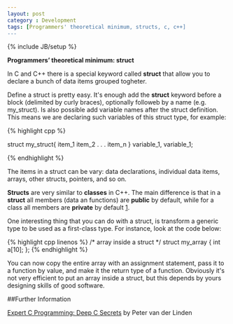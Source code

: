 ```yaml
---
layout: post
category : Development
tags: [Programmers' theoretical minimum, structs, c, c++]
---
```

{% include JB/setup %}

**Programmers’ theoretical minimum: struct**

<!--more-->

In C and C++ there is a special keyword called **struct** that allow you to declare a bunch of data items grouped togheter.

Define a struct is pretty easy. It's enough add the **struct** keyword before a block (delimited by curly braces), optionally followeb by a name (e.g. my_struct). Is also possible add variable names after the struct definition. This means we are declaring such variables of this struct type, for example:

{% highlight cpp %}

struct my_struct{
item_1
item_2
. . . 
item_n
} variable_1, variable_1;

{% endhighlight %}

The items in a struct can be vary: data declarations, individual data items, arrays, other structs, pointers, and so on. 

**Structs** are very similar to **classes** in C++. The main difference is that in a **struct** all members (data   an functions) are **public** by default, while for a class all members are **private** by default [1](http://stackoverflow.com/questions/92859/what-are-the-differences-between-struct-and-class-in-c).

One interesting thing that you can do with a struct, is transform a generic type to be used as a first-class type. For instance, look at the code below:

{% highlight cpp linenos %}
/* array inside a struct */ 
struct my_array { int a[10]; };
{% endhighlight %}

You can now copy the entire array with an assignment statement, pass it to a function by value, and make it the return type of a function. Obviously it's not very efficient to put an array inside a struct, but this depends by yours designing skills of good software.


##Further Information

[Expert C Programming: Deep C Secrets](http://www.amazon.co.uk/gp/search?index=books&linkCode=qs&keywords=9780131774292) by Peter van der Linden


